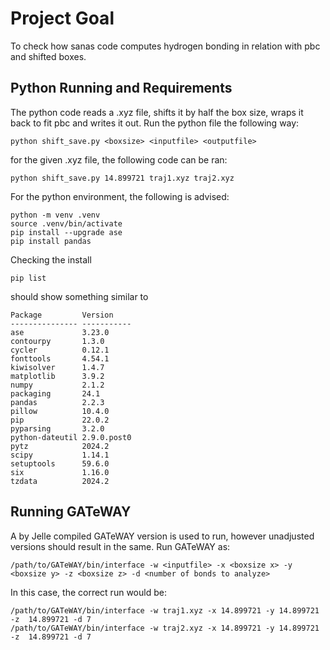 # Project Goal

To check how sanas code computes hydrogen bonding in relation with pbc and shifted boxes.

## Python Running and Requirements

The python code reads a .xyz file, shifts it by half the box size, wraps it back to fit pbc and writes it out.
Run the python file the following way:

```shell
python shift_save.py <boxsize> <inputfile> <outputfile>
```

for the given .xyz file, the following code can be ran:

```shell
python shift_save.py 14.899721 traj1.xyz traj2.xyz
```

For the python environment, the following is advised:

```shell
python -m venv .venv
source .venv/bin/activate
pip install --upgrade ase
pip install pandas
```

Checking the install

```shell
pip list
```

should show something similar to

```shell
Package         Version
--------------- -----------
ase             3.23.0
contourpy       1.3.0
cycler          0.12.1
fonttools       4.54.1
kiwisolver      1.4.7
matplotlib      3.9.2
numpy           2.1.2
packaging       24.1
pandas          2.2.3
pillow          10.4.0
pip             22.0.2
pyparsing       3.2.0
python-dateutil 2.9.0.post0
pytz            2024.2
scipy           1.14.1
setuptools      59.6.0
six             1.16.0
tzdata          2024.2
```

## Running GATeWAY

A by Jelle compiled GATeWAY version is used to run, however unadjusted versions should result in the same.
Run GATeWAY as:

```shell
/path/to/GATeWAY/bin/interface -w <inputfile> -x <boxsize x> -y <boxsize y> -z <boxsize z> -d <number of bonds to analyze>
```

In this case, the correct run would be:

```shell
/path/to/GATeWAY/bin/interface -w traj1.xyz -x 14.899721 -y 14.899721 -z  14.899721 -d 7
/path/to/GATeWAY/bin/interface -w traj2.xyz -x 14.899721 -y 14.899721 -z  14.899721 -d 7

```
